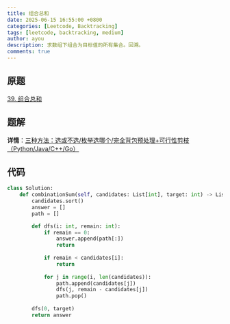 ```yaml
---
title: 组合总和
date: 2025-06-15 16:55:00 +0800
categories: [Leetcode, Backtracking]
tags: [leetcode, backtracking, medium]
author: ayou
description: 求数组下组合为目标值的所有集合。回溯。
comments: true
---
```


## 原题
[39. 组合总和](https://leetcode.cn/problems/combination-sum/description/)

## 题解
**详情**：[三种方法：选或不选/枚举选哪个/完全背包预处理+可行性剪枝（Python/Java/C++/Go）](https://leetcode.cn/problems/combination-sum/solutions/2747858/liang-chong-fang-fa-xuan-huo-bu-xuan-mei-mhf9)

## 代码
```python
class Solution:
    def combinationSum(self, candidates: List[int], target: int) -> List[List[int]]:
        candidates.sort()
        answer = []
        path = []

        def dfs(i: int, remain: int):
            if remain == 0:
                answer.append(path[:])
                return
            
            if remain < candidates[i]:
                return
            
            for j in range(i, len(candidates)):
                path.append(candidates[j])
                dfs(j, remain - candidates[j])
                path.pop()
        
        dfs(0, target)
        return answer
```
